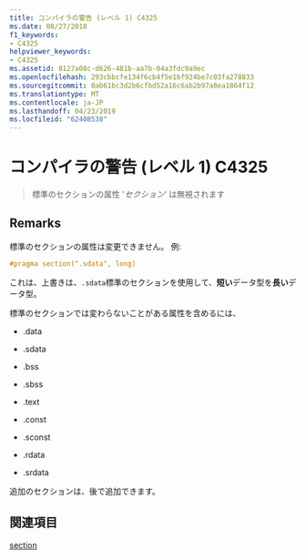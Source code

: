 ```yaml
---
title: コンパイラの警告 (レベル 1) C4325
ms.date: 08/27/2018
f1_keywords:
- C4325
helpviewer_keywords:
- C4325
ms.assetid: 8127a08c-d626-481b-aa7b-04a3fdc9a9ec
ms.openlocfilehash: 293cbbcfe134f6cb4f5e1bf924be7c03fa278833
ms.sourcegitcommit: 0ab61bc3d2b6cfbd52a16c6ab2b97a8ea1864f12
ms.translationtype: MT
ms.contentlocale: ja-JP
ms.lasthandoff: 04/23/2019
ms.locfileid: "62408538"
---
```

# <a name="compiler-warning-level-1-c4325"></a>コンパイラの警告 (レベル 1) C4325

> 標準のセクションの属性 '*セクション*' は無視されます

## <a name="remarks"></a>Remarks

標準のセクションの属性は変更できません。 例:

```cpp
#pragma section(".sdata", long)
```

これは、上書きは、`.sdata`標準のセクションを使用して、**短い**データ型を**長い**データ型。

標準のセクションでは変わらないことがある属性を含めるには、

- .data

- .sdata

- .bss

- .sbss

- .text

- .const

- .sconst

- .rdata

- .srdata

追加のセクションは、後で追加できます。

## <a name="see-also"></a>関連項目

[section](../../preprocessor/section.md)